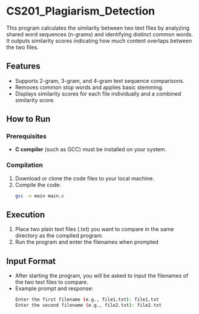 # CS201_Plagiarism_Detection

This program calculates the similarity between two text files by analyzing shared word sequences (n-grams) and identifying distinct common words. It outputs similarity scores indicating how much content overlaps between the two files.

## Features
- Supports 2-gram, 3-gram, and 4-gram text sequence comparisons.
- Removes common stop words and applies basic stemming.
- Displays similarity scores for each file individually and a combined similarity score.

## How to Run

### Prerequisites
- **C compiler** (such as GCC) must be installed on your system.

### Compilation
1. Download or clone the code files to your local machine.
2. Compile the code:
   ```bash
   gcc -o main main.c

## Execution
1. Place two plain text files (.txt) you want to compare in the same directory as the compiled program.
2. Run the program and enter the filenames when prompted

## Input Format
- After starting the program, you will be asked to input the filenames of the two text files to compare.
- Example prompt and response:
  ```bash
  Enter the first filename (e.g., file1.txt): file1.txt
  Enter the second filename (e.g., file2.txt): file2.txt




